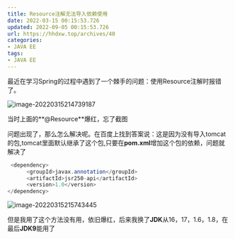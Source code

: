 ```yaml
---
title: Resource注解无法导入依赖使用
date: 2022-03-15 00:15:53.726
updated: 2022-09-05 00:15:53.726
url: https://hhdxw.top/archives/40
categories: 
- JAVA EE
tags: 
- JAVA EE
---
```


最近在学习Spring的过程中遇到了一个棘手的问题：使用Resource注解时报错了。

![image-20220315214739187](https://yovinchen-1308133012.cos.ap-beijing.myqcloud.com/image-20220315214739187.png)

当时上面的**@Resource**爆红，忘了截图

问题出现了，那么怎么解决呢。在百度上找到答案说：这是因为没有导入tomcat的包,tomcat里面默认继承了这个包,只要在**pom.xml**增加这个包的依赖，问题就解决了

```java
 <dependency>
      <groupId>javax.annotation</groupId>
      <artifactId>jsr250-api</artifactId>
      <version>1.0</version>
</dependency>
```

![image-20220315215743445](https://yovinchen-1308133012.cos.ap-beijing.myqcloud.com/image-20220315215743445.png)

但是我用了这个方法没有用，依旧爆红，后来我换了**JDK**从16，17，1.6，1.8，在最后**JDK9**能用了
